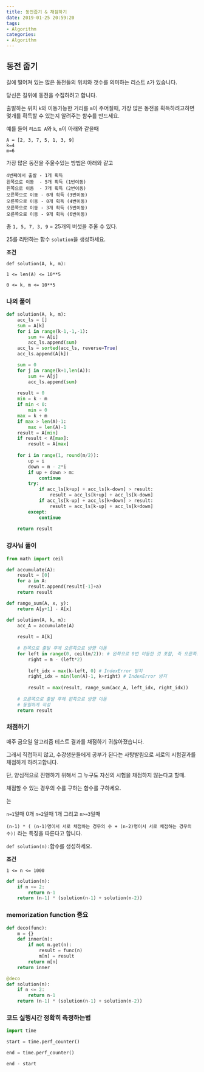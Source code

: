 ```yaml
---
title: 동전줍기 & 채점하기
date: 2019-01-25 20:59:20
tags:
- Algorithm
categories:
- Algorithm
---
```


## 동전 줍기

길에 떨어져 있는 많은 동전들의 위치와 갯수를 의미하는 리스트 `A`가 있습니다.

당신은 길위에 동전을 수집하려고 합니다.

출발하는 위치 `k`와 이동가능한 거리를 `m`이 주어질때,
가장 많은 동전을 획득하려고하면 몇개를 획득할 수 있는지 알려주는 함수를 만드세요.


예를 들어 `리스트 A`와 `k`, `m`이 아래와 같을때

```
A = [2, 3, 7, 5, 1, 3, 9]
k=4
m=6
```

가장 많은 동전을 주울수있는 방법은 아래와 같고

```
4번째에서 출발 - 1개 획득 
왼쪽으로 이동  - 5개 획득 (1번이동)
왼쪽으로 이동  - 7개 획득 (2번이동)
오른쪽으로 이동 - 0개 획득 (3번이동)
오른쪽으로 이동 - 0개 획득 (4번이동)
오른쪽으로 이동 - 3개 획득 (5번이동)
오른쪽으로 이동 - 9개 획득 (6번이동)
```

총
`1, 5, 7, 3, 9` = 25개의 버섯을 주울 수 있다.

25를 리턴하는 함수 `solution`을 생성하세요.

**조건**

`def solution(A, k, m):`

`1 <= len(A) <= 10**5`

`0 <= k, m <= 10**5`

### 나의 풀이

```python
def solution(A, k, m):
    acc_ls = []
    sum = A[k]
    for i in range(k-1,-1,-1):
        sum += A[i]
        acc_ls.append(sum)
    acc_ls = sorted(acc_ls, reverse=True)
    acc_ls.append(A[k])

    sum = 0
    for j in range(k+1,len(A)):
        sum += A[j]
        acc_ls.append(sum)
    
    result = 0
    min = k - m
    if min < 0:
        min = 0
    max = k + m
    if max > len(A)-1:
        max = len(A)-1
    result = A[min]
    if result < A[max]:
        result = A[max]
    
    for i in range(1, round(m/2)):
        up = i
        down = m - 2*i
        if up + down > m:
            continue
        try:
            if acc_ls[k+up] + acc_ls[k-down] > result:
                result = acc_ls[k+up] + acc_ls[k-down]
            if acc_ls[k-up] + acc_ls[k+down] > result:
                result = acc_ls[k-up] + acc_ls[k+down]
        except:
            continue
    
    return result 
```



### 강사님 풀이

```python
from math import ceil

def accumulate(A):
    result = [0]
    for a in A:
        result.append(result[-1]+a)
    return result

def range_sum(A, x, y):
    return A[y+1] - A[x]

def solution(A, k, m):
    acc_A = accumulate(A)
    
    result = A[k]
    
    # 왼쪽으로 출발 후에 오른쪽으로 방향 이동
    for left in range(0, ceil(m/2)): # 왼쪽으로 0번 이동한 것 포함, 즉 오른쪽으로만 이동한 경우 포함
        right = m - (left*2)
        
        left_idx = max(k-left, 0) # IndexError 방지
        right_idx = min(len(A)-1, k+right) # IndexError 방지
        
        result = max(result, range_sum(acc_A, left_idx, right_idx))
    
    # 오른쪽으로 출발 후에 왼쪽으로 방향 이동
    # 동일하게 작성
    return result
```



### 채점하기


매주 금요일 알고리즘 테스트 결과를 채점하기 귀찮아졌습니다.

그래서 직접하지 않고, 수강생분들에게 공부가 된다는 사탕발림으로 서로의 시험결과를 채점하게 하려고합니다.

단, 양심적으로 진행하기 위해서 그 누구도 자신의 시험을 채점하지 않는다고 할때.

채점할 수 있는 경우의 수를 구하는 함수를 구하세요.


는 

`n=1`일때 0개
`n=2`일때 1개
그리고 `n>=3`일때

`(n-1) * ( (n-1)명이서 서로 채점하는 경우의 수 + (n-2)명이서 서로 채점하는 경우의 수))` 라는 특징을 따른다고 합니다.

`def solution(n):`함수를 생성하세요.

**조건**

`1 <= n <= 1000`

```python
def solution(n):
    if n <= 2:
        return n-1
    return (n-1) * (solution(n-1) + solution(n-2))
```



### memorization function 중요

```python
def deco(func):
    m = {}
    def inner(n):
        if not m.get(n):
            result = func(n)
            m[n] = result
        return m[n]
    return inner
```

```python
@deco
def solution(n):
    if n <= 2:
        return n-1
    return (n-1) * (solution(n-1) + solution(n-2))
```



### 코드 실행시간 정확히 측정하는법

```python
import time

start = time.perf_counter()

end = time.perf_counter()

end - start
```





